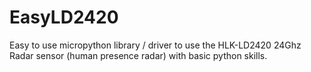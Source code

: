 # EasyLD2420
Easy to use micropython library / driver to use the HLK-LD2420 24Ghz Radar sensor (human presence radar) with basic python skills.
